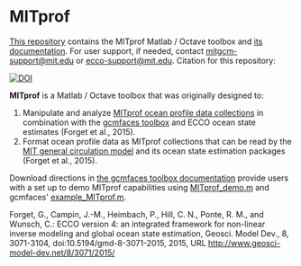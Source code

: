 # MITprof

[This repository][] contains the MITprof Matlab / Octave toolbox and [its documentation](http://mitprof.readthedocs.io/en/latest/). For user support, if needed, contact <mitgcm-support@mit.edu> or <ecco-support@mit.edu>. Citation for this repository: 

[![DOI](https://zenodo.org/badge/76183059.svg)](https://zenodo.org/badge/latestdoi/76183059)

[This repository]: https://github.com/gaelforget/MITprof
[example_MITprof.m]: https://github.com/gaelforget/gcmfaces/blob/master/sample_analysis/example_MITprof.m

**MITprof** is a Matlab / Octave toolbox that was originally designed to:

1. Manipulate and analyze [MITprof ocean profile data collections](http://dx.doi.org/10.7910/DVN/EE3C40) in combination with the [gcmfaces toolbox](http://gcmfaces.readthedocs.io/) and ECCO ocean state estimates (Forget et al., 2015).
2. Format ocean profile data as MITprof collections that can be read by the [MIT general circulation model](https://mitgcm.readthedocs.io/en/latest/) and its ocean state estimation packages (Forget et al., 2015). 

Download directions in [the gcmfaces toolbox documentation](http://gcmfaces.readthedocs.io/) provide users with a set up to demo MITprof capabilities using [MITprof_demo.m](MITprof_demo.m) and gcmfaces' [example_MITprof.m][].


Forget, G., Campin, J.-M., Heimbach, P., Hill, C. N., Ponte, R. M., and Wunsch, C.: ECCO version 4: an integrated framework for non-linear inverse modeling and global ocean state estimation, Geosci. Model Dev., 8, 3071-3104, doi:10.5194/gmd-8-3071-2015, 2015, URL http://www.geosci-model-dev.net/8/3071/2015/

